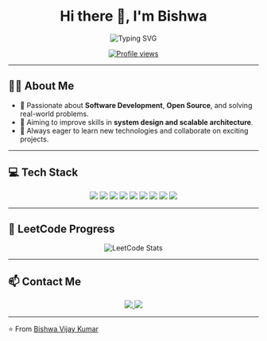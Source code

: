 

<!--
**bishwakumar/bishwakumar** is a ✨ _special_ ✨ repository because its `README.md` (this file) appears on your GitHub profile.

Here are some ideas to get you started:

- 🔭 I’m currently working on ...
- 🌱 I’m currently learning ...
- 👯 I’m looking to collaborate on ...
- 🤔 I’m looking for help with ...
- 💬 Ask me about ...
- 📫 How to reach me: ...
- 😄 Pronouns: ...
- ⚡ Fun fact: ...
-->
<!-- Profile README for YOUR_USERNAME -->

<!-- Banner or greeting -->
<h1 align="center">Hi there 👋, I'm Bishwa</h1>

<p align="center">
  <img src="https://readme-typing-svg.demolab.com?font=Fira+Code&pause=1000&center=true&width=435&lines=Software+Developer;Tech+Enthusiast;Problem+Solver" alt="Typing SVG" />
</p>

<p align="center">
  <a href="https://github.com/bishwakumar">
    <img src="https://komarev.com/ghpvc/?username=bishwakumar&style=for-the-badge" alt="Profile views" />
  </a>
</p>

---

## 🙋‍♂️ About Me

- 🚀 Passionate about **Software Development**, **Open Source**, and solving real-world problems.
- 🎯 Aiming to improve skills in **system design and scalable architecture**.
- 🌱 Always eager to learn new technologies and collaborate on exciting projects.

---

## 💻 Tech Stack

<p align="center">
  <!-- Example logos; adjust for your stacks -->
  <img src="https://img.shields.io/badge/Python-3776AB?style=for-the-badge&logo=python&logoColor=white"/>
  <img src="https://img.shields.io/badge/JavaScript-F7DF1E?style=for-the-badge&logo=javascript&logoColor=black"/>
  <img src="https://img.shields.io/badge/TypeScript-007ACC?style=for-the-badge&logo=typescript&logoColor=white"/>
  <img src="https://img.shields.io/badge/React-20232A?style=for-the-badge&logo=react&logoColor=61DAFB"/>
  <img src="https://img.shields.io/badge/Node.js-43853D?style=for-the-badge&logo=node.js&logoColor=white"/>
  <img src="https://img.shields.io/badge/Next.js-000000?style=for-the-badge&logo=next.js&logoColor=white"/>
  <img src="https://img.shields.io/badge/Go-00ADD8?style=for-the-badge&logo=go&logoColor=white"/>
  <img src="https://img.shields.io/badge/AWS-232F3E?style=for-the-badge&logo=amazon-aws&logoColor=white"/>
  <img src="https://img.shields.io/badge/PostgreSQL-316192?style=for-the-badge&logo=postgresql&logoColor=white"/>
</p>

---

## 🧩 LeetCode Progress

<!-- Replace YOUR_LEETCODE_USERNAME with your username -->
<p align="center">
  <img src="https://leetcard.jacoblin.cool/vizordev?theme=dark&font=Roboto&ext=contest" alt="LeetCode Stats" />
</p>

---

## 📫 Contact Me

<p align="center">
  <a href="mailto:bishwavijay08@gmail.com">
    <img src="https://img.shields.io/badge/Email-D14836?style=for-the-badge&logo=gmail&logoColor=white"/>
  </a>
  <a href="https://linkedin.com/in/bishwakumar">
    <img src="https://img.shields.io/badge/LinkedIn-0A66C2?style=for-the-badge&logo=linkedin&logoColor=white"/>
  </a>
<!--   <a href="https://twitter.com/yourusername">
    <img src="https://img.shields.io/badge/Twitter-1DA1F2?style=for-the-badge&logo=twitter&logoColor=white"/>
  </a>
  <a href="https://your-portfolio.com">
    <img src="https://img.shields.io/badge/Portfolio-12100E?style=for-the-badge&logo=vercel&logoColor=white"/>
  </a> -->
</p>

---


⭐️ From [Bishwa Vijay Kumar](https://github.com/bishwakumar)
